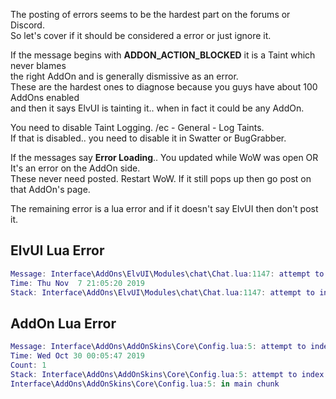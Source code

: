 The posting of errors seems to be the hardest part on the forums or Discord.  
So let's cover if it should be considered a error or just ignore it.  

If the message begins with **ADDON_ACTION_BLOCKED** it is a Taint which never blames  
the right AddOn and is generally dismissive as an error.  
These are the hardest ones to diagnose because you guys have about 100 AddOns enabled  
and then it says ElvUI is tainting it.. when in fact it could be any AddOn.  

You need to disable Taint Logging. /ec - General - Log Taints.  
If that is disabled.. you need to disable it in Swatter or BugGrabber.  

If the messages say **Error Loading**.. You updated while WoW was open OR It's an error on the AddOn side.  
These never need posted. Restart WoW. If it still pops up then go post on that AddOn's page.  

The remaining error is a lua error and if it doesn't say ElvUI then don't post it.  

## ElvUI Lua Error

```Lua
Message: Interface\AddOns\ElvUI\Modules\chat\Chat.lua:1147: attempt to index local 'accountInfo' (a nil value)
Time: Thu Nov  7 21:05:20 2019
Stack: Interface\AddOns\ElvUI\Modules\chat\Chat.lua:1147: attempt to index local 'accountInfo' (a nil value)
```

## AddOn Lua Error

```Lua
Message: Interface\AddOns\AddOnSkins\Core\Config.lua:5: attempt to index global 'Tukui' (a nil value)
Time: Wed Oct 30 00:05:47 2019
Count: 1
Stack: Interface\AddOns\AddOnSkins\Core\Config.lua:5: attempt to index global 'Tukui' (a nil value)
Interface\AddOns\AddOnSkins\Core\Config.lua:5: in main chunk
```